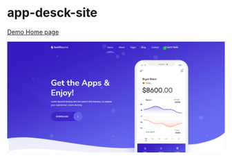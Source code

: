 # app-desck-site



[Demo Home page](https://jahongirizzatullaev.github.io/app-desck-site/)

![alt text](https://github.com/JahongirIzzatullaev/sass-beyond/blob/main/img/img-for-readme.png?raw=true)
